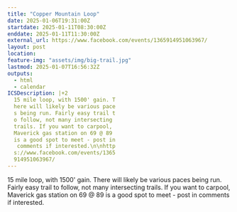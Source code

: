 ```yaml
---
title: "Copper Mountain Loop"
date: 2025-01-06T19:31:00Z
startdate: 2025-01-11T08:30:00Z
enddate: 2025-01-11T11:30:00Z
external_url: https://www.facebook.com/events/1365914951063967/
layout: post
location: 
feature-img: "assets/img/big-trail.jpg"
lastmod: 2025-01-07T16:56:32Z
outputs:
  - html
  - calendar
ICSDescription: |+2
  15 mile loop, with 1500' gain. T  here will likely be various pace  s being run. Fairly easy trail t  o follow, not many intersecting   trails. If you want to carpool,   Maverick gas station on 69 @ 89   is a good spot to meet - post in   comments if interested.\n\nhttp  s://www.facebook.com/events/1365  914951063967/
---
```


15 mile loop, with 1500' gain. There will likely be various paces being run. Fairly easy trail to follow, not many intersecting trails. If you want to carpool, Maverick gas station on 69 @ 89 is a good spot to meet - post in comments if interested.<br>
  <br>
  
